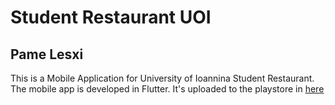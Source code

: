# Student Restaurant UOI
## Pame Lesxi

This is a Mobile Application for University of Ioannina Student Restaurant.
The mobile app is developed in Flutter. It's uploaded to the playstore in [here](https://play.google.com/store/apps/details?id=com.iqsoft.pamelesxi)

